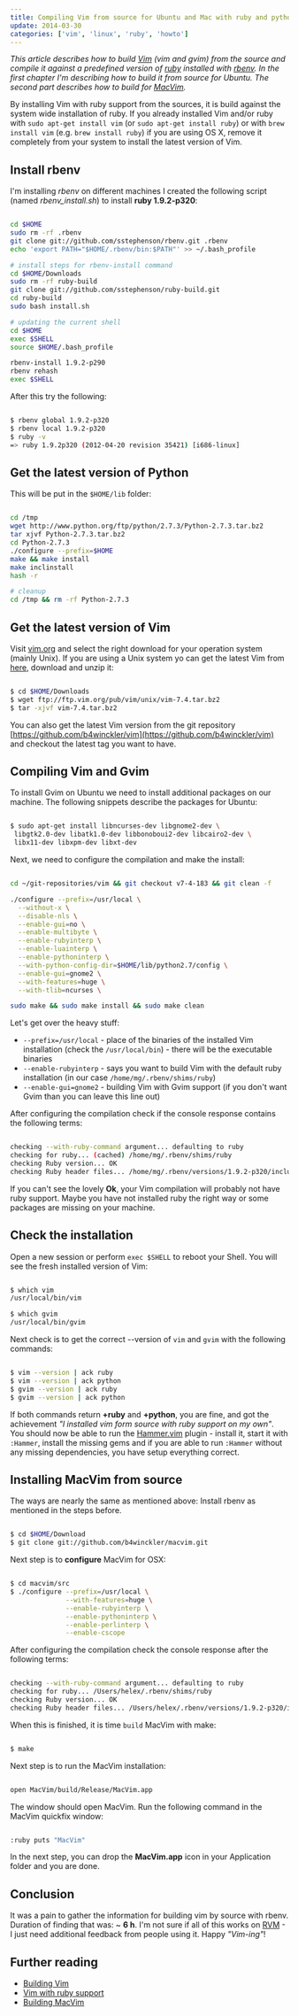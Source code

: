 ```yaml
---
title: Compiling Vim from source for Ubuntu and Mac with ruby and python support
update: 2014-03-30
categories: ['vim', 'linux', 'ruby', 'howto']
---
```


*This article describes how to build [Vim](http://www.vim.org/) (vim and gvim) from the source and compile it against a predefined version of [ruby](http://www.ruby-lang.org/en/) installed with [rbenv](https://github.com/sstephenson/rbenv/). In the first chapter I'm describing how to build it from source for Ubuntu. The second part describes how to build for [MacVim](https://github.com/b4winckler/macvim/).*


By installing Vim with ruby support from the sources, it is build against the system wide installation of ruby.  If you already installed Vim and/or ruby with `sudo apt-get install vim` (or `sudo apt-get install ruby`) or with `brew install vim` (e.g.  `brew install ruby`) if you are using OS X, remove it completely from your system to install the latest version of Vim.


## Install rbenv

I'm installing *rbenv* on different machines I created the following script (named *rbenv_install.sh*) to install
**ruby 1.9.2-p320**:


```bash

cd $HOME
sudo rm -rf .rbenv
git clone git://github.com/sstephenson/rbenv.git .rbenv
echo 'export PATH="$HOME/.rbenv/bin:$PATH"' >> ~/.bash_profile

# install steps for rbenv-install command
cd $HOME/Downloads
sudo rm -rf ruby-build
git clone git://github.com/sstephenson/ruby-build.git
cd ruby-build
sudo bash install.sh

# updating the current shell
cd $HOME
exec $SHELL
source $HOME/.bash_profile

rbenv-install 1.9.2-p290
rbenv rehash
exec $SHELL

```


After this try the following:


```bash

$ rbenv global 1.9.2-p320
$ rbenv local 1.9.2-p320
$ ruby -v
=> ruby 1.9.2p320 (2012-04-20 revision 35421) [i686-linux]
```


## Get the latest version of Python

This will be put in the `$HOME/lib` folder:


```bash

cd /tmp
wget http://www.python.org/ftp/python/2.7.3/Python-2.7.3.tar.bz2
tar xjvf Python-2.7.3.tar.bz2
cd Python-2.7.3
./configure --prefix=$HOME
make && make install
make inclinstall
hash -r

# cleanup
cd /tmp && rm -rf Python-2.7.3


```


## Get the latest version of Vim

Visit [vim.org](http://www.vim.org/download.php/) and select the right download for your operation system (mainly Unix).
If you are using a Unix system yo can get the latest Vim from [here](ftp://ftp.vim.org/pub/vim/unix/), download and
unzip it:


```bash

$ cd $HOME/Downloads
$ wget ftp://ftp.vim.org/pub/vim/unix/vim-7.4.tar.bz2
$ tar -xjvf vim-7.4.tar.bz2

```


You can also get the latest Vim version from the git repository [https://github.com/b4winckler/vim](https://github.com/b4winckler/vim) and checkout the latest tag you want to have.


## Compiling Vim and Gvim

To install Gvim on Ubuntu we need to install additional packages on our machine. The following snippets describe the
packages for Ubuntu:


```bash

$ sudo apt-get install libncurses-dev libgnome2-dev \
 libgtk2.0-dev libatk1.0-dev libbonoboui2-dev libcairo2-dev \
 libx11-dev libxpm-dev libxt-dev

```


Next, we need to configure the compilation and make the install:


```bash

cd ~/git-repositories/vim && git checkout v7-4-183 && git clean -f

./configure --prefix=/usr/local \
  --without-x \
  --disable-nls \
  --enable-gui=no \
  --enable-multibyte \
  --enable-rubyinterp \
  --enable-luainterp \
  --enable-pythoninterp \
  --with-python-config-dir=$HOME/lib/python2.7/config \
  --enable-gui=gnome2 \
  --with-features=huge \
  --with-tlib=ncurses \

sudo make && sudo make install && sudo make clean

```


Let's get over the heavy stuff:


- `--prefix=/usr/local` - place of the binaries of the installed Vim installation (check the `/usr/local/bin`) - there
  will be the executable binaries
- `--enable-rubyinterp` - says you want to build Vim with the default ruby installation (in our case
  `/home/mg/.rbenv/shims/ruby`)
- `--enable-gui=gnome2` - building Vim with Gvim support (if you don't want Gvim than you can leave this line out)


After configuring the compilation check if the console response contains the following terms:


```bash

checking --with-ruby-command argument... defaulting to ruby
checking for ruby... (cached) /home/mg/.rbenv/shims/ruby
checking Ruby version... OK
checking Ruby header files... /home/mg/.rbenv/versions/1.9.2-p320/include/ruby-1.9.1

```


If you can't see the lovely **Ok**, your Vim compilation will probably not have ruby support. Maybe you have not installed ruby the right way or some packages are missing on your machine.


## Check the installation

Open a new session or perform `exec $SHELL` to reboot your Shell. You will see the fresh installed version of Vim:


```bash

$ which vim
/usr/local/bin/vim

$ which gvim
/usr/local/bin/gvim

```


Next check is to get the correct --version of `vim` and `gvim` with the following commands:


```bash

$ vim --version | ack ruby
$ vim --version | ack python
$ gvim --version | ack ruby
$ gvim --version | ack python

```


If both commands return **+ruby** and **+python**, you are fine, and got the achievement *"I installed vim form source
with ruby support on my own"*. You should now be able to run the
[Hammer.vim](https://github.com/matthias-guenther/hammer.vim) plugin - install it, start it with `:Hammer`, install the
missing gems and if you are able to run `:Hammer` without any missing dependencies, you have setup everything correct.


## Installing MacVim from source

The ways are nearly the same as mentioned above: Install rbenv as mentioned in the steps before.


```bash

$ cd $HOME/Download
$ git clone git://github.com/b4winckler/macvim.git

```


Next step is to **configure** MacVim for OSX:


```bash

$ cd macvim/src
$ ./configure --prefix=/usr/local \
              --with-features=huge \
              --enable-rubyinterp \
              --enable-pythoninterp \
              --enable-perlinterp \
              --enable-cscope

```


After configuring the compilation check the console response after the following terms:


```bash

checking --with-ruby-command argument... defaulting to ruby
checking for ruby... /Users/helex/.rbenv/shims/ruby
checking Ruby version... OK
checking Ruby header files... /Users/helex/.rbenv/versions/1.9.2-p320/include/ruby-1.9.1

```


When this is finished, it is time `build` MacVim with make:


```bash

$ make

```


Next step is to run the MacVim installation:


```bash

open MacVim/build/Release/MacVim.app

```


The window should open MacVim. Run the following command in the MacVim quickfix window:


```bash

:ruby puts "MacVim"

```


In the next step, you can drop the **MacVim.app** icon in your Application folder and you are done.


## Conclusion

It was a pain to gather the information for building vim by source with rbenv. Duration of finding that was: ~ **6 h**.
I'm not sure if all of this works on [RVM](https://rvm.beginrescueend.com/) - I just need additional feedback from
people using it. Happy *"Vim-ing"*!


## Further reading

- [Building Vim](http://vim.wikia.com/wiki/Building_Vim)
- [Vim with ruby support](http://arjanvandergaag.nl/blog/compiling-vim-with-ruby-support.html)
- [Building MacVim](https://github.com/b4winckler/macvim/wiki/Building)

